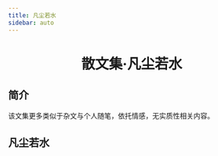 ```yaml
---
title: 凡尘若水
sidebar: auto
---
```


# <center>散文集·凡尘若水</center>

## 简介

该文集更多类似于杂文与个人随笔，依托情感，无实质性相关内容。

## 凡尘若水

